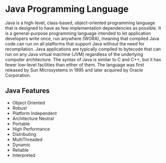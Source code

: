 # Java Programming Language
Java is a high-level, class-based, object-oriented programming language that is designed to have as few implementation dependencies as possible. It is a general-purpose programming language intended to let application developers write once, run anywhere (WORA), meaning that compiled Java code can run on all platforms that support Java without the need for recompilation. Java applications are typically compiled to bytecode that can run on any Java virtual machine (JVM) regardless of the underlying computer architecture. The syntax of Java is similar to C and C++, but it has fewer low-level facilities than either of them. The language was first released by Sun Microsystems in 1995 and later acquired by Oracle Corporation.

## Java Features
+ Object Oriented 
+ Robust
+ Platform Independent
+ Architecture Neutral
+ Portable
+ High Performance
+ Distributing
+ MultiThreaded
+ Dynamic
+ Reliable
+ Interpreted
